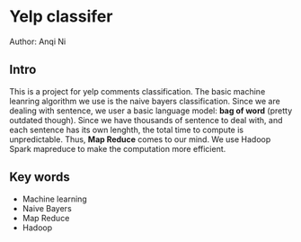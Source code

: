 # Yelp classifer
Author: Anqi Ni

## Intro
This is a project for yelp comments classification. The basic machine leanring algorithm we use is the naive bayers classification. Since we are dealing with sentence, we user a basic language model: **bag of word** (pretty outdated though). Since we have thousands of sentence to deal with, and each sentence has its own lenghth, the total time to compute is unpredictable. Thus, **Map Reduce** comes to our mind. We use Hadoop Spark mapreduce to make the computation more efficient.

## Key words
- Machine learning
- Naive Bayers
- Map Reduce
- Hadoop
